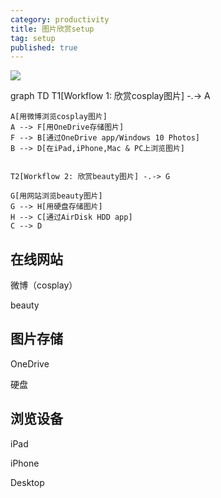 ```yaml
---
category: productivity
title: 图片欣赏setup
tag: setup
published: true
---
```

![](https://mermaid.ink/svg/eyJjb2RlIjoiZ3JhcGggVERcbiAgICBUMVtXb3JrZmxvdyAxOiDmrKPotY9jb3NwbGF55Zu-54mHXSAtLi0-IEFcblxuICAgIEFb55So5b6u5Y2a5rWP6KeIY29zcGxheeWbvueJh11cbiAgICBBIC0tPiBGW-eUqE9uZURyaXZl5a2Y5YKo5Zu-54mHXVxuICAgIEYgLS0-IEJb6YCa6L-HT25lRHJpdmUgYXBwL1dpbmRvd3MgMTAgUGhvdG9zXVxuICAgIEIgLS0-IERb5ZyoaVBhZCxpUGhvbmUsTWFjICYgUEPkuIrmtY_op4jlm77niYddXG5cblxuICAgIFQyW1dvcmtmbG93IDI6IOaso-i1j2JlYXV0eeWbvueJh10gLS4tPiBHXG5cbiAgICBHW-eUqOe9keermea1j-iniGJlYXV0eeWbvueJh11cbiAgICBHIC0tPiBIW-eUqOehrOebmOWtmOWCqOWbvueJh11cbiAgICBIIC0tPiBDW-mAmui_h0FpckRpc2sgSEREIGFwcF1cbiAgICBDIC0tPiBEIiwibWVybWFpZCI6eyJ0aGVtZSI6ImRlZmF1bHQifSwidXBkYXRlRWRpdG9yIjpmYWxzZX0)

<div class="mermaid">
    graph TD
    T1[Workflow 1: 欣赏cosplay图片] -.-> A

    A[用微博浏览cosplay图片]
    A --> F[用OneDrive存储图片]
    F --> B[通过OneDrive app/Windows 10 Photos]
    B --> D[在iPad,iPhone,Mac & PC上浏览图片]


    T2[Workflow 2: 欣赏beauty图片] -.-> G

    G[用网站浏览beauty图片]
    G --> H[用硬盘存储图片]
    H --> C[通过AirDisk HDD app]
    C --> D
</div>

## 在线网站

微博（cosplay）

beauty

## 图片存储

OneDrive

硬盘

## 浏览设备

iPad

iPhone

Desktop

